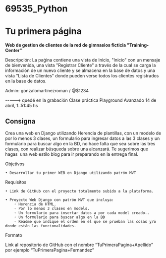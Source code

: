 # 69535_Python
# **Tu primera página**

**Web de gestion de clientes de la red de gimnasios ficticia "Training-Center"**

Descripción: La paǵina contiene una vista de Inicio, "Inicio" con un mensaje de bienvenida, una vista "Registrar Cliente" a través de la cual se carga la información de un nuevo cliente y se almacena en la base de datos y una vista "Lista de Clientes" donde pueden verse todos los clientes registrados en la base de datos.

Admin: gonzalomartinezroman / @$1234

-----> quedé en la grabación Clase práctica Playground Avanzado 14 de abril, 1.:51:45 hs


Consigna
-
Crea una web en Django utilizando Herencia de plantillas, con un modelo de por lo menos 3 clases, un formulario para ingresar datos a las 3 clases y un formulario para buscar algo en la BD, no hace falta que sea sobre las tres clases, con realizar búsqueda sobre una alcanzará.
Te sugerimos que hagas  una web estilo blog para ir preparando en la entrega final.

Objetivos

    • Desarrollar tu primer WEB en Django utilizando patrón MVT
Requisitos

    • Link de GitHub con el proyecto totalmente subido a la plataforma.

    • Proyecto Web Django con patrón MVT que incluya: 
        ◦ Herencia de HTML.
        ◦ Por lo menos 3 clases en models.
        ◦ Un formulario para insertar datos a por cada model creado..
        ◦ Un formulario para buscar algo en la BD
        ◦ Readme que indique el orden en el que se prueban las cosas y/o donde están las funcionalidades.

Formato

Link al repositorio de GitHub con el nombre “TuPrimeraPagina+Apellido”  por ejemplo “TuPrimeraPagina+Fernandez”